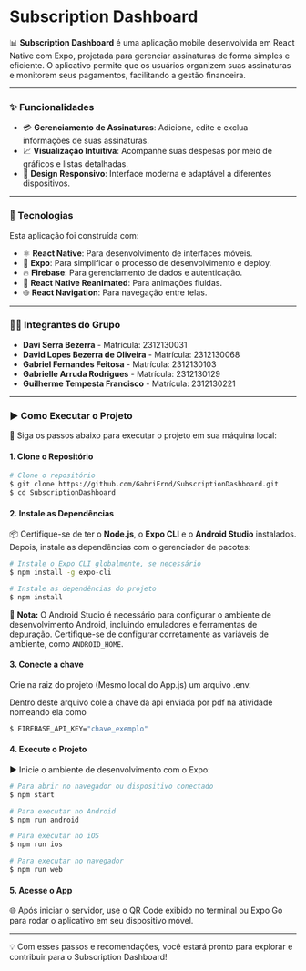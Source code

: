 # Subscription Dashboard

📊 **Subscription Dashboard** é uma aplicação mobile desenvolvida em React Native com Expo, projetada para gerenciar assinaturas de forma simples e eficiente. O aplicativo permite que os usuários organizem suas assinaturas e monitorem seus pagamentos, facilitando a gestão financeira.

---

### ✨ Funcionalidades

- 💳 **Gerenciamento de Assinaturas**: Adicione, edite e exclua informações de suas assinaturas.
- 📈 **Visualização Intuitiva**: Acompanhe suas despesas por meio de gráficos e listas detalhadas.
- 🌟 **Design Responsivo**: Interface moderna e adaptável a diferentes dispositivos.

---

### 🧱 Tecnologias

Esta aplicação foi construída com:

- ⚛️ **React Native**: Para desenvolvimento de interfaces móveis.
- 🚀 **Expo**: Para simplificar o processo de desenvolvimento e deploy.
- 🔥 **Firebase**: Para gerenciamento de dados e autenticação.
- 🎨 **React Native Reanimated**: Para animações fluidas.
- 🌐 **React Navigation**: Para navegação entre telas.

---

### 👨‍💻 Integrantes do Grupo

- **Davi Serra Bezerra** - Matrícula: 2312130031
- **David Lopes Bezerra de Oliveira** - Matrícula: 2312130068
- **Gabriel Fernandes Feitosa** - Matrícula: 2312130103
- **Gabrielle Arruda Rodrigues** - Matrícula: 2312130129
- **Guilherme Tempesta Francisco** - Matrícula: 2312130221

---

### ▶️ Como Executar o Projeto

🚀 Siga os passos abaixo para executar o projeto em sua máquina local:

#### 1. Clone o Repositório

```bash
# Clone o repositório
$ git clone https://github.com/GabriFrnd/SubscriptionDashboard.git
$ cd SubscriptionDashboard
```

#### 2. Instale as Dependências

📦 Certifique-se de ter o **Node.js**, o **Expo CLI** e o **Android Studio** instalados. Depois, instale as dependências com o gerenciador de pacotes:

```bash
# Instale o Expo CLI globalmente, se necessário
$ npm install -g expo-cli

# Instale as dependências do projeto
$ npm install
```

📌 **Nota:** O Android Studio é necessário para configurar o ambiente de desenvolvimento Android, incluindo emuladores e ferramentas de depuração. Certifique-se de configurar corretamente as variáveis de ambiente, como `ANDROID_HOME`.

#### 3. Conecte a chave

Crie na raiz do projeto (Mesmo local do App.js) um arquivo .env.


Dentro deste arquivo cole a chave da api enviada por pdf na atividade nomeando ela como 

```bash
$ FIREBASE_API_KEY="chave_exemplo"
```


#### 4. Execute o Projeto

▶️ Inicie o ambiente de desenvolvimento com o Expo:

```bash
# Para abrir no navegador ou dispositivo conectado
$ npm start

# Para executar no Android
$ npm run android

# Para executar no iOS
$ npm run ios

# Para executar no navegador
$ npm run web
```

#### 5. Acesse o App

🌐 Após iniciar o servidor, use o QR Code exibido no terminal ou Expo Go para rodar o aplicativo em seu dispositivo móvel.

---

💡 Com esses passos e recomendações, você estará pronto para explorar e contribuir para o Subscription Dashboard!
